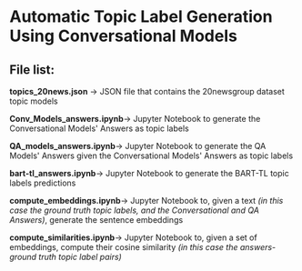 # Automatic Topic Label Generation Using Conversational Models
## File list:
**topics_20news.json** → JSON file that contains the 20newsgroup dataset topic models

**Conv_Models_answers.ipynb**→ Jupyter Notebook to generate the Conversational Models' Answers as topic labels

**QA_models_answers.ipynb**→ Jupyter Notebook to generate the QA Models' Answers given the Conversational Models' Answers as topic labels

**bart-tl_answers.ipynb**→ Jupyter Notebook to generate the BART-TL topic labels predictions

**compute_embeddings.ipynb**→ Jupyter Notebook to, given a text _(in this case the ground truth topic labels, and the Conversational and QA Answers)_, generate the sentence embeddings

**compute_similarities.ipynb**→ Jupyter Notebook to, given a set of embeddings, compute their cosine similarity _(in this case the answers-ground truth topic label pairs)_
